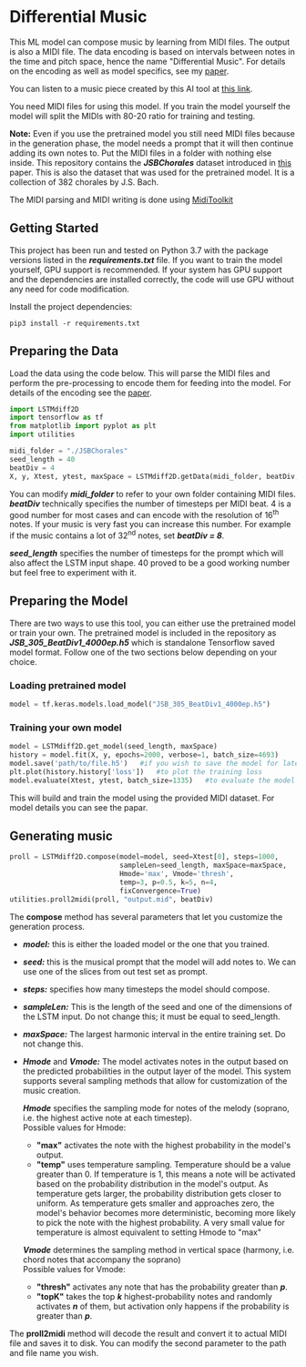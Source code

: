 # Differential Music  
This ML model can compose music by learning from MIDI files. The output is also a MIDI file.
The data encoding is based on intervals between notes in the time and pitch space,
hence the name "Differential Music". For details on the encoding as well as model specifics, see my [paper](https://arxiv.org/ftp/arxiv/papers/2108/2108.10449.pdf).  

You can listen to a music piece created by this AI tool at [this link](https://soundcloud.com/hooman-rafraf/fitting-music-relatively-classical).

You need MIDI files for using this model. If you train the model yourself the model will split the MIDIs with 80-20 ratio for training and testing.  

**Note:** Even if you use the pretrained model you still need MIDI files because in the generation phase, the model needs
a prompt that it will then continue adding its own notes to. Put the MIDI files in a folder
with nothing else inside. This repository contains the ***JSBChorales*** dataset introduced in [this](https://arxiv.org/ftp/arxiv/papers/1206/1206.6392.pdf) paper.
This is also the dataset that was used for the pretrained model. It is a collection of 382 chorales by
J.S. Bach.

The MIDI parsing and MIDI writing is done using [MidiToolkit](https://github.com/YatingMusic/miditoolkit)

## Getting Started
This project has been run and tested on Python 3.7 with the package versions listed in
the _**requirements.txt**_ file. If you want to train the model yourself, GPU support is recommended.
If your system has GPU support and the dependencies are installed correctly, the code will
use GPU without any need for code modification.



Install the project dependencies:

    pip3 install -r requirements.txt

## Preparing the Data
Load the data using the code below. This will parse the MIDI files and perform the pre-processing to encode them
for feeding into the model. For details of the encoding see the [paper](https://arxiv.org/ftp/arxiv/papers/2108/2108.10449.pdf).

```Python
import LSTMdiff2D
import tensorflow as tf
from matplotlib import pyplot as plt
import utilities

midi_folder = "./JSBChorales"
seed_length = 40
beatDiv = 4
X, y, Xtest, ytest, maxSpace = LSTMdiff2D.getData(midi_folder, beatDiv, seed_length)
```

You can modify ***midi_folder*** to refer to your own folder containing MIDI files.
***beatDiv*** technically specifies the number of timesteps per MIDI beat. 4 is a good number for most cases
and can encode with the resolution of 16<sup>th</sup> notes. If your music is very fast you can increase this number.
For example if the music contains a lot of 32<sup>nd</sup> notes, set ***beatDiv = 8***.

***seed_length*** specifies the number of timesteps for the prompt which will also affect the LSTM input shape.
40 proved to be a good working number but feel free to experiment with it.

## Preparing the Model 
There are two ways to use this tool, you can either use the pretrained model or 
train your own. The pretrained model is included in the repository as ***JSB_305_BeatDiv1_4000ep.h5*** which is standalone Tensorflow saved model format. Follow one of the two sections below depending on your choice. 
### Loading pretrained model

```python
model = tf.keras.models.load_model("JSB_305_BeatDiv1_4000ep.h5")
```

### Training your own model

```python
model = LSTMdiff2D.get_model(seed_length, maxSpace)
history = model.fit(X, y, epochs=2000, verbose=1, batch_size=4693)
model.save('path/to/file.h5')   #if you wish to save the model for later use
plt.plot(history.history['loss'])   #to plot the training loss
model.evaluate(Xtest, ytest, batch_size=1335)   #to evaluate the model
```

This will build and train the model using the provided MIDI dataset. For model details
you can see the papar.

## Generating music

```python
proll = LSTMdiff2D.compose(model=model, seed=Xtest[0], steps=1000, 
                           sampleLen=seed_length, maxSpace=maxSpace, 
                           Hmode='max', Vmode='thresh', 
                           temp=3, p=0.5, k=5, n=4, 
                           fixConvergence=True)
utilities.proll2midi(proll, "output.mid", beatDiv)
```

The **compose** method has several parameters that let you customize the generation process.  
* ***model:*** this is either the loaded model or the one that you trained.  
* ***seed:*** this is the musical prompt that the model will add notes to. We can use one of the slices from out test set as prompt.  
* ***steps:*** specifies how many timesteps the model should compose.  
* ***sampleLen:*** This is the length of the seed and one of the dimensions of the LSTM input. Do not change this; it must be equal to seed_length.  
* ***maxSpace:*** The largest harmonic interval in the entire training set. Do not change this.  
* ***Hmode*** and ***Vmode:*** The model activates notes in the output based on the predicted probabilities in the output layer of the model.
This system supports several sampling methods that allow for customization of the music creation.
  
  ***Hmode***  specifies the sampling mode for notes of the melody (soprano, i.e. the highest active note at each timestep).  
Possible values for Hmode:  

  - **"max"** activates the note with the highest probability in the model's output.  
  - **"temp"** uses temperature sampling. Temperature should be a value greater than 0. If temperature is 1, this means a note will be activated based on the probability distribution in the model's output. As temperature gets larger, the probability distribution gets closer to uniform. As temperature gets smaller and approaches zero, the model's behavior becomes more deterministic, becoming more likely to pick the note with the highest probability. A very small value for temperature is almost equivalent to setting Hmode to "max"  
    
  ***Vmode*** determines the sampling method in vertical space (harmony, i.e. chord notes that accompany the soprano)  
  Possible values for Vmode:  
  -  **"thresh"** activates any note that has the probability greater than ***p***.  
  -  **"topK"** takes the top ***k*** highest-probability notes and randomly activates ***n*** of them, but activation only happens if the probability is greater than ***p***.  

The **proll2midi** method will decode the result and convert it to actual MIDI file and saves it to disk. You can modify the second parameter to the path and file name you wish.